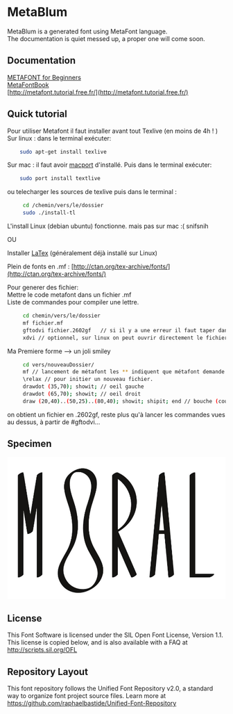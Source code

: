 # MetaBlum

MetaBlum is a generated font using MetaFont language.  
The documentation is quiet messed up, a proper one will come soon.  

## Documentation
[METAFONT for Beginners](http://www.ntg.nl/doc/tobin/mf4begin.pdf)  
[MetaFontBook](http://osp.constantvzw.org/api/osp.tools.metafontbook/a88e0c2fe23d74d5299191b7ae1866362535ccaa/blob-data/MetaFontBook.pdf)   
[http://metafont.tutorial.free.fr/](http://metafont.tutorial.free.fr/)

## Quick tutorial
Pour utiliser Metafont il faut installer avant tout Texlive (en moins de 4h ! )  
Sur linux : dans le terminal exécuter:  
```bash
    sudo apt-get install texlive
```
Sur mac : il faut avoir [macport](https://www.macports.org/) d'installé. Puis dans le terminal exécuter:  
```bash
    sudo port install textlive 
```
ou telecharger les sources de texlive puis dans le terminal :
```bash
     cd /chemin/vers/le/dossier
     sudo ./install-tl
```

L'install Linux (debian ubuntu) fonctionne. mais pas sur mac :( snifsnih  

OU  

Installer [LaTex](http://www.latex-project.org/) (généralement déjà installé sur Linux)  


Plein de fonts en .mf : [http://ctan.org/tex-archive/fonts/](http://ctan.org/tex-archive/fonts/)  

Pour generer des fichier:  
Mettre le code metafont dans un fichier .mf  
Liste de commandes pour compiler une lettre.  
```bash
     cd chemin/vers/le/dossier
     mf fichier.mf
     gftodvi fichier.2602gf   // si il y a une erreur il faut taper dans le terminal # mktextfm gray  puis relancer la commande.
     xdvi // optionnel, sur linux on peut ouvrir directement le fichier avec le visionneur de doc 
```

Ma Premiere forme --> un joli smiley
```bash
     cd vers/nouveauDossier/
     mf // lancement de métafont les ** indiquent que métafont demande un fichier.
     \relax // pour initier un nouveau fichier.
     drawdot (35,70); showit; // oeil gauche
     drawdot (65,70); showit; // oeil droit
     draw (20,40)..(50,25)..(80,40); showit; shipit; end // bouche (courbe + ecriture du fichier
```
on obtient un fichier en .2602gf, reste plus qu'à lancer les commandes vues au dessus, à partir de #gftodvi...  

## Specimen

![Demo](https://raw.githubusercontent.com/EtienneOz/MetaBlum/master/documentation/images/specimen.jpg)

## License

This Font Software is licensed under the SIL Open Font License, Version 1.1. 
This license is copied below, and is also available with a FAQ at 
http://scripts.sil.org/OFL

## Repository Layout

This font repository follows the Unified Font Repository v2.0, 
a standard way to organize font project source files. Learn more at 
https://github.com/raphaelbastide/Unified-Font-Repository
